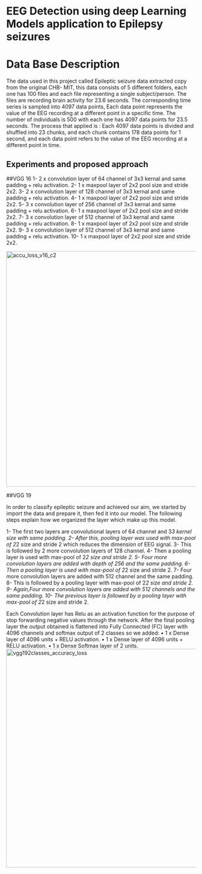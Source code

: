 # EEG Detection using deep Learning Models application to Epilepsy seizures

# Data Base Description
The data used in this project called Epileptic seizure data extracted copy from the original CHB-
MIT, this data consists of 5 different folders, each one has 100 files and each file representing a
single subject/person.
The files are recording brain activity for 23.6 seconds. The corresponding time series is
sampled into 4097 data points, Each data point represents the value of the EEG recording at a
different point in a specific time.
The number of individuals is 500 with each one has 4097 data points for 23.5 seconds.
The process that applied is :
Each 4097 data points is divided and shuffled into 23 chunks, and each chunk contains 178 data
points for 1 second, and each data point refers to the value of the EEG recording at a different
point in time.

## Experiments and proposed approach
##VGG 16
	1-  2 x convolution layer of 64 channel of 3x3 kernal and same padding + relu activation. 
	2-  1 x maxpool layer of 2x2 pool size and stride 2x2.
	3-  2 x convolution layer of 128 channel of 3x3 kernal and same padding + relu activation.
	4-  1 x maxpool layer of 2x2 pool size and stride 2x2. 
	5-  3 x convolution layer of 256 channel of 3x3 kernal and same padding + relu activation.
	6-  1 x maxpool layer of 2x2 pool size and stride 2x2.
	7-  3 x convolution layer of 512 channel of 3x3 kernal and same padding + relu activation.
  8-  1 x maxpool layer of 2x2 pool size and stride 2x2.
	9-  3 x convolution layer of 512 channel of 3x3 kernal and same padding + relu activation.
	10- 1 x maxpool layer of 2x2 pool size and stride 2x2.
  
  <img width="625" alt="accu_loss_v16_c2" src="https://user-images.githubusercontent.com/87647184/182105590-a5f6cc5b-0f7a-4087-a0f4-3366b451f7a7.PNG">



##VGG 19

In order to classify epileptic seizure and achieved our aim, we started by import the data and prepare it, then fed it into our model. The  following steps explain how we organized the layer which make up this model.


1- The first two layers are convolutional layers of 64 channel and 3*3 kernel size with same padding.
2- After this, pooling layer was used with max-pool of 2*2 size and stride 2 which reduces the dimension of EEG signal.
3- This is followed by 2 more convolution layers of 128 channel. 
4- Then a pooling layer is used with max-pool of 2*2 size and stride 2.
5- Four more convolution layers are added with depth of  256  and the same padding.
6- Then a pooling layer is used with max-pool of 2*2 size and stride 2.
7- Four more convolution layers are added with 512 channel and the same padding.
8- This is followed by a pooling layer with max-pool of 2*2 size and stride 2.
9- Again,Four more convolution layers are added with 512 channels and the same padding.
10- The previous layer is followed by a pooling layer with max-pool of 2*2 size and stride 2.

Each Convolution layer has Relu as an activation function for the purpose of stop forwarding
negative values through the network.
After the final pooling layer the output obtained is flattened into Fully Connected (FC) layer with
4096 channels and softmax output of 2 classes so we added:
• 1 x Dense layer of 4096 units + RELU activation.
• 1 x Dense layer of 4096 units + RELU activation.
• 1 x Dense Softmax layer of 2 units.
<img width="580" alt="vgg192classes_accuracy_loss" src="https://user-images.githubusercontent.com/87647184/182106130-4aff0391-1215-43dd-85e0-fe468acfbeab.png">


